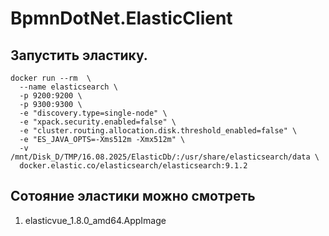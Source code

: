 # BpmnDotNet.ElasticClient

## Запустить эластику.

~~~
docker run --rm  \
  --name elasticsearch \
  -p 9200:9200 \
  -p 9300:9300 \
  -e "discovery.type=single-node" \
  -e "xpack.security.enabled=false" \
  -e "cluster.routing.allocation.disk.threshold_enabled=false" \
  -e "ES_JAVA_OPTS=-Xms512m -Xmx512m" \
  -v /mnt/Disk_D/TMP/16.08.2025/ElasticDb/:/usr/share/elasticsearch/data \
  docker.elastic.co/elasticsearch/elasticsearch:9.1.2
~~~

## Сотояние эластики можно смотреть

1. elasticvue_1.8.0_amd64.AppImage